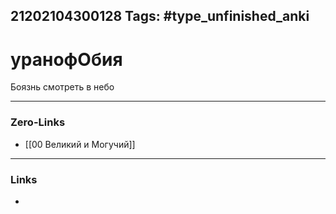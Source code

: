 21202104300128
Tags: #type_unfinished_anki
---
# уранофОбия

Боязнь смотреть в небо

---
### Zero-Links
- [[00 Великий и Могучий]]
---
### Links
-